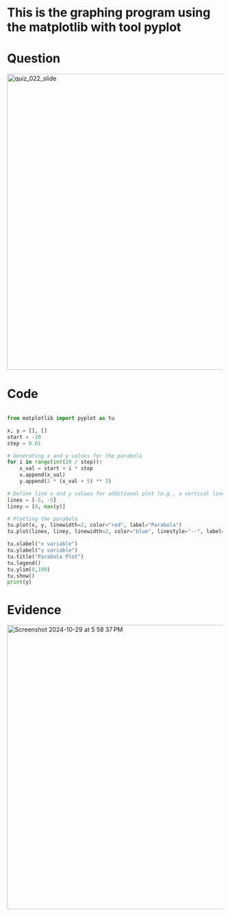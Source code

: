 # This is the graphing program using the matplotlib with tool pyplot


# Question

<img width="690" alt="quiz_022_slide" src="https://github.com/user-attachments/assets/568348ea-cb48-4db7-a890-66ce264678bb">


# Code
```.py

from matplotlib import pyplot as tu

x, y = [], []
start = -10
step = 0.01

# Generating x and y values for the parabola
for i in range(int(20 / step)):
    x_val = start + i * step
    x.append(x_val)
    y.append(2 * (x_val + 5) ** 2)

# Define line x and y values for additional plot (e.g., a vertical line)
linex = [-5, -5]
liney = [0, max(y)]

# Plotting the parabola
tu.plot(x, y, linewidth=2, color="red", label="Parabola")
tu.plot(linex, liney, linewidth=2, color="blue", linestyle="--", label="Vertical line")

tu.xlabel("x variable")
tu.ylabel("y variable")
tu.title("Parabola Plot")
tu.legend()
tu.ylim(0,100)
tu.show()
print(y)


```
# Evidence
<img width="663" alt="Screenshot 2024-10-29 at 5 58 37 PM" src="https://github.com/user-attachments/assets/75abe989-7fa1-4d09-9eea-caab2eb82cda">


